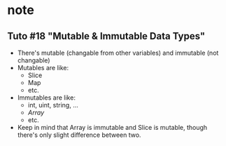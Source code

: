 # note
## Tuto #18 "Mutable & Immutable Data Types"
* There's mutable (changable from other variables) and immutable (not changable)
* Mutables are like:
    * Slice
    * Map
    * etc.
* Immutables are like:
    * int, uint, string, ...
    * *Array*
    * etc.
* Keep in mind that Array is immutable and Slice is mutable, though there's only slight difference between two.